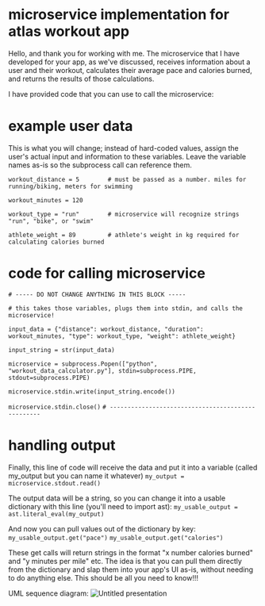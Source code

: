 # microservice implementation for atlas workout app

Hello, and thank you for working with me. The microservice that I have developed for your app, as we've discussed, receives information
about a user and their workout, calculates their average pace and calories burned, and returns the results of those calculations.

I have provided code that you can use to call the microservice:

# example user data
This is what you will change; instead of hard-coded values, assign the user's actual input and information to these variables.
Leave the variable names as-is so the subprocess call can reference them.

`workout_distance = 5        # must be passed as a number. miles for running/biking, meters for swimming`<p>
`workout_minutes = 120`<p>
`workout_type = "run"        # microservice will recognize strings "run", "bike", or "swim"`<p>
`athlete_weight = 89         # athlete's weight in kg required for calculating calories burned`

# code for calling microservice
`# ----- DO NOT CHANGE ANYTHING IN THIS BLOCK -----`

`# this takes those variables, plugs them into stdin, and calls the microservice!`

`input_data = {"distance": workout_distance, "duration": workout_minutes, "type": workout_type, "weight": athlete_weight}`

`input_string = str(input_data)`

`microservice = subprocess.Popen(["python", "workout_data_calculator.py"], stdin=subprocess.PIPE, stdout=subprocess.PIPE)`

`microservice.stdin.write(input_string.encode())`

`microservice.stdin.close()`
`# --------------------------------------------------`

# handling output
Finally, this line of code will receive the data and put it into a variable (called my_output but you can name it whatever)
`my_output = microservice.stdout.read()`

The output data will be a string, so you can change it into a usable dictionary with this line (you'll need to import ast):
`my_usable_output = ast.literal_eval(my_output)`

And now you can pull values out of the dictionary by key:
`my_usable_output.get("pace")` 
`my_usable_output.get("calories")`

These get calls will return strings in the format "x number calories burned" and "y minutes per mile" etc. The idea is that you can 
pull them directly from the dictionary and slap them into your app's UI as-is, without needing to do anything else. This should be all
you need to know!!! 

UML sequence diagram: 
![Untitled presentation](https://github.com/angelia-grace/cs361project/assets/138550182/b609c52e-de63-4597-b36f-aafe84fafe8b)
